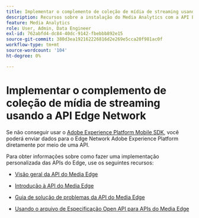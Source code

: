 ```yaml
---
title: Implementar o complemento de coleção de mídia de streaming usando a API Edge Network
description: Recursos sobre a instalação do Media Analytics com a API Experience Platform Edge.
feature: Media Analytics
role: User, Admin, Data Engineer
exl-id: 762abfd4-dc84-40dc-9142-fbebbb892e15
source-git-commit: 380d3ea192162226816d2e269e5cca20f981ac0f
workflow-type: tm+mt
source-wordcount: '104'
ht-degree: 0%

---
```


# Implementar o complemento de coleção de mídia de streaming usando a API Edge Network

Se não conseguir usar o [Adobe Experience Platform Mobile SDK](/help/implementation/edge/implementation-edge.md), você poderá enviar dados para o Edge Network Adobe Experience Platform diretamente por meio de uma API.

Para obter informações sobre como fazer uma implementação personalizada das APIs do Edge, use os seguintes recursos:

* [Visão geral da API do Media Edge](https://developer.adobe.com/cja-apis/docs/endpoints/media-edge/)

* [Introdução à API do Media Edge](https://developer.adobe.com/cja-apis/docs/endpoints/media-edge/getting-started/)

* [Guia de solução de problemas da API do Media Edge](https://developer.adobe.com/cja-apis/docs/endpoints/media-edge/troubleshooting/)

* [Usando o arquivo de Especificação Open API para APIs do Media Edge](https://developer.adobe.com/data-collection-apis/docs/api/media-edge/)
